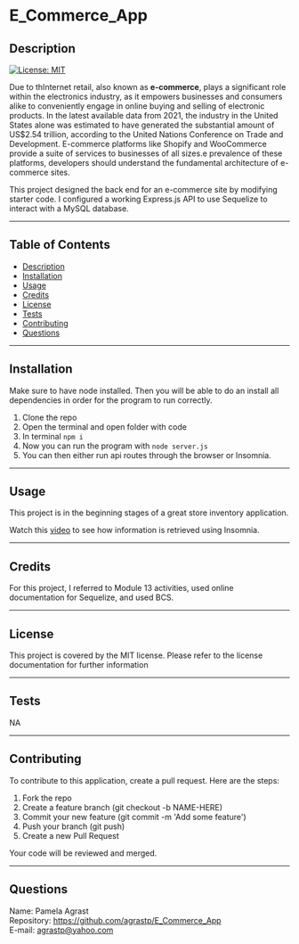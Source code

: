 # E_Commerce_App

  ## Description
  [![License: MIT](https://img.shields.io/badge/License-MIT-yellow.svg)](https://opensource.org/licenses/MIT) <br>

   Due to thInternet retail, also known as **e-commerce**, plays a significant role within the electronics industry, as it empowers businesses and consumers alike to conveniently engage in online buying and selling of electronic products. In the latest available data from 2021, the industry in the United States alone was estimated to have generated the substantial amount of US$2.54 trillion, according to the United Nations Conference on Trade and Development. E-commerce platforms like Shopify and WooCommerce provide a suite of services to businesses of all sizes.e prevalence of these platforms, developers should understand the fundamental architecture of e-commerce sites.<br>

   This project designed the back end for an e-commerce site by modifying starter code. I configured a working Express.js API to use Sequelize to interact with a MySQL database.

----------------------
  ## Table of Contents 
  
  - [Description](#description)
  - [Installation](#installation)
  - [Usage](#usage)
  - [Credits](#credits)
  - [License](#license)
  - [Tests](#tests)
  - [Contributing](#contributing)
  - [Questions](#questions)



---------------------- 
  ## Installation
  Make sure to have node installed.  Then you will be able to do an install all dependencies in order for the program to run correctly.
  1. Clone the repo
  2. Open the terminal and open folder with code
  3. In terminal `npm i`
  4. Now you can run the program with `node server.js`
  5. You can then either run api routes through the browser or Insomnia.
  
----------------------
  ## Usage
  This project is in the beginning stages of a great store inventory application.<br>

  Watch this [video](https://drive.google.com/file/d/1Xx57xalPZYjKDVjfekvzm6p2Aop0U69C/view) to see how information is retrieved using Insomnia.


----------------------
  ## Credits
  
  For this project, I referred to Module 13 activities, used online documentation for Sequelize, and used BCS.
  
----------------------
  ## License
  
  This project is covered by the MIT license.  Please refer to the license documentation for further information
  
----------------------
  ## Tests
  
  NA
  
----------------------
  ## Contributing
  
  To contribute to this application, create a pull request.
  Here are the steps:
  1. Fork the repo
  2. Create a feature branch (git checkout -b NAME-HERE)
  3. Commit your new feature (git commit -m 'Add some feature')
  4. Push your branch (git push)
  5. Create a new Pull Request

  Your code will be reviewed and merged.
  
-----------------------
  ## Questions

  Name: Pamela Agrast<br>
  Repository: https://github.com/agrastp/E_Commerce_App<br>
  E-mail: agrastp@yahoo.com
  
  
